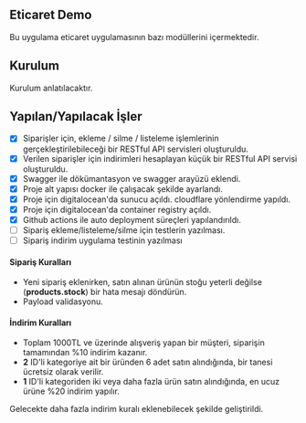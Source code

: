 

## Eticaret Demo

Bu uygulama eticaret uygulamasının bazı modüllerini içermektedir.

## Kurulum

Kurulum anlatılacaktır.

## Yapılan/Yapılacak İşler

- [x] Siparişler için, ekleme / silme / listeleme işlemlerinin gerçekleştirilebileceği bir RESTful API servisleri oluşturuldu.
- [x] Verilen siparişler için indirimleri hesaplayan küçük bir RESTful API servisi oluşturuldu.
- [x] Swagger ile dökümantasyon ve swagger arayüzü eklendi.
- [x] Proje alt yapısı docker ile çalışacak şekilde ayarlandı.
- [x] Proje için digitalocean'da sunucu açıldı. cloudflare yönlendirme yapıldı.
- [x] Proje için digitalocean'da container registry açıldı.
- [x] Github actions ile auto deployment süreçleri yapılandırıldı.
- [ ] Sipariş ekleme/listeleme/silme için testlerin yazılması.
- [ ] Sipariş indirim uygulama testinin yazılması

#### Sipariş Kuralları
- Yeni sipariş eklenirken, satın alınan ürünün stoğu yeterli değilse (**products.stock**) bir hata mesajı döndürün.
- Payload validasyonu.

#### İndirim Kuralları
- Toplam 1000TL ve üzerinde alışveriş yapan bir müşteri, siparişin tamamından %10 indirim kazanır.
- **2** ID'li kategoriye ait bir üründen 6 adet satın alındığında, bir tanesi ücretsiz olarak verilir.
- **1** ID'li kategoriden iki veya daha fazla ürün satın alındığında, en ucuz ürüne %20 indirim yapılır.

Gelecekte daha fazla indirim kuralı eklenebilecek şekilde geliştirildi.

